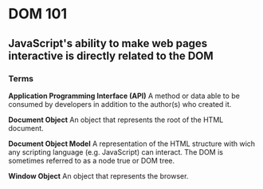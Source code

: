 # DOM 101
## JavaScript's ability to make web pages interactive is directly related to the DOM

### Terms 

**Application Programming Interface (API)**
A method or data able to be consumed by developers in addition to the author(s) who created it. 

**Document Object**
An object that represents the root of the HTML document. 

**Document Object Model**
A representation of the HTML structure with wich any scripting language (e.g. JavaScript) can interact. The DOM is sometimes referred to as a node true or DOM tree. 

**Window Object**
An object that represents the browser. 

